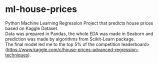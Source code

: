 # ml-house-prices
Python Machine Learning Regression Project that predicts house prices based on Kaggle Dataset. <br>
Data was prepared in Pandas, the whole EDA was made in Seaborn and prediction was made by algorithms from Scikit-Learn package. <br>
The final model led me to the top 5% of the competition leaderboard> <br> (https://www.kaggle.com/c/house-prices-advanced-regression-techniques).

